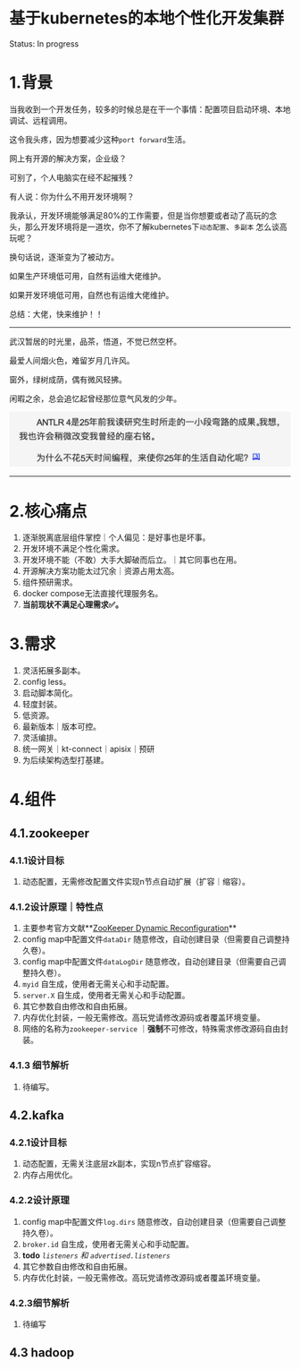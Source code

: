 # 基于kubernetes的本地个性化开发集群

Status: In progress

# 1.背景

当我收到一个开发任务，较多的时候总是在干一个事情：配置项目启动环境、本地调试、远程调用。

这令我头疼，因为想要减少这种`port forward`生活。

网上有开源的解决方案，企业级？

可别了，个人电脑实在经不起摧残？

有人说：你为什么不用开发环境啊？

我承认，开发环境能够满足80%的工作需要，但是当你想要或者动了高玩的念头，那么开发环境将是一道坎，你不了解kubernetes下`动态配置`、`多副本` 怎么谈高玩呢？

换句话说，逐渐变为了被动方。

如果生产环境低可用，自然有运维大佬维护。

如果开发环境低可用，自然也有运维大佬维护。

总结：大佬，快来维护！！

---

武汉暂居的时光里，品茶，悟道，不觉已然空杯。

最爱人间烟火色，难留岁月几许风。

窗外，绿树成荫，偶有微风轻拂。

闲暇之余，总会追忆起曾经那位意气风发的少年。

![1](docs/.vuepress/public/images/1.png)

---

# 2.核心痛点

1. 逐渐脱离底层组件掌控｜个人偏见：是好事也是坏事。
2. 开发环境不满足个性化需求。
3. 开发环境不能（不敢）大手大脚破而后立。｜其它同事也在用。
4. 开源解决方案功能太过冗余｜资源占用太高。
5. 组件预研需求。
6. docker compose无法直接代理服务名。
7. **当前现状不满足心理需求✅。**

# 3.需求

1. 灵活拓展多副本。
2. config less。
3. 启动脚本简化。
4. 轻度封装。
5. 低资源。
6. 最新版本｜版本可控。
7. 灵活编排。
8. 统一网关｜kt-connect｜apisix｜预研
9. 为后续架构选型打基建。

# 4.组件

## 4.1.zookeeper

### 4.1.1设计目标

1. 动态配置，无需修改配置文件实现n节点自动扩展（扩容｜缩容）。

### 4.1.2设计原理｜特性点

1. 主要参考官方文献**[ZooKeeper Dynamic Reconfiguration](https://zookeeper.apache.org/doc/r3.9.0/zookeeperReconfig.html)**
2. config map中配置文件`dataDir` 随意修改，自动创建目录（但需要自己调整持久卷）。
3. config map中配置文件`dataLogDir` 随意修改，自动创建目录（但需要自己调整持久卷）。
4. `myid` 自生成，使用者无需关心和手动配置。
5. `server.X` 自生成，使用者无需关心和手动配置。
6. 其它参数自由修改和自由拓展。
7. 内存优化封装，一般无需修改。高玩党请修改源码或者覆盖环境变量。
8. 网络的名称为`zookeeper-service` ｜**强制**不可修改，特殊需求修改源码自由封装。

### 4.1.3 细节解析

1. 待编写。

## 4.2.kafka

### 4.2.1设计目标

1. 动态配置，无需关注底层zk副本，实现n节点扩容缩容。
2. 内存占用优化。

### 4.2.2设计原理

1. config map中配置文件`log.dirs` 随意修改，自动创建目录（但需要自己调整持久卷）。
2. `broker.id` 自生成，使用者无需关心和手动配置。
3. **todo** *`listeners` 和* *`advertised.listeners`*
4. 其它参数自由修改和自由拓展。
5. 内存优化封装，一般无需修改。高玩党请修改源码或者覆盖环境变量。

### 4.2.3细节解析

1. 待编写


## 4.3 hadoop
